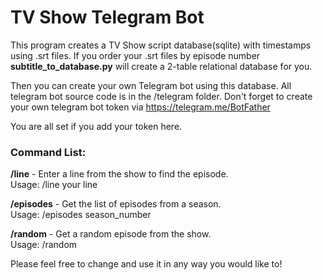 # TV Show Telegram Bot

This program creates a TV Show script database(sqlite) with timestamps using .srt files. If you order your .srt files by episode number **subtitle_to_database.py** will create a 2-table relational database for you. 

Then you can create your own Telegram bot using this database. All telegram bot source code is in the /telegram folder. Don't forget to create your own telegram bot token via https://telegram.me/BotFather

You are all set if you add your token here.

### Command List:
  
**/line** - Enter a line from the show to find the episode.  
Usage: /line your line  
  
**/episodes** - Get the list of episodes from a season.  
Usage: /episodes season_number  
  
**/random** - Get a random episode from the show.  
Usage: /random  
  
Please feel free to change and use it in any way you would like to!
